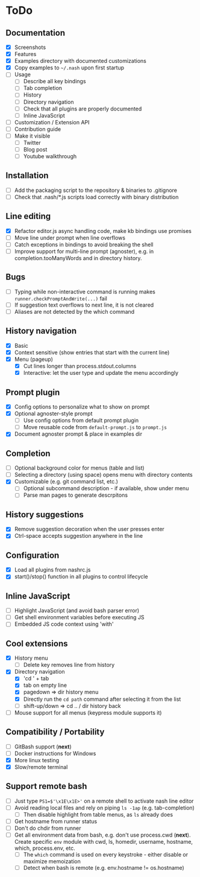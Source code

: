 # ToDo

## Documentation
- [x] Screenshots
- [x] Features
- [x] Examples directory with documented customizations
- [x] Copy examples to `~/.nash` upon first startup
- [ ] Usage
    - [ ] Describe all key bindings
    - [ ] Tab completion
    - [ ] History
    - [ ] Directory navigation
    - [ ] Check that all plugins are properly documented
    - [ ] Inline JavaScript
- [ ] Customization / Extension API
- [ ] Contribution guide
- [ ] Make it visible
    - [ ] Twitter
    - [ ] Blog post
    - [ ] Youtube walkthrough

## Installation
- [ ] Add the packaging script to the repository & binaries to .gitignore
- [ ] Check that .nash/*.js scripts load correctly with binary distribution

## Line editing
- [x] Refactor editor.js async handling code, make kb bindings use promises
- [ ] Move line under prompt when line overflows
- [ ] Catch exceptions in bindings to avoid breaking the shell
- [ ] Improve support for multi-line prompt (agnoster), e.g. in
    completion.tooManyWords and in directory history.

## Bugs
- [ ] Typing while non-interactive command is running makes
    `runner.checkPromptAndWrite(...)` fail
- [ ] If suggestion text overflows to next line, it is not cleared
- [ ] Aliases are not detected by the which command

## History navigation
- [x] Basic
- [x] Context sensitive (show entries that start with the current line)
- [x] Menu (pageup)
    - [x] Cut lines longer than process.stdout.columns
    - [x] Interactive: let the user type and update the menu accordingly

## Prompt plugin
- [x] Config options to personalize what to show on prompt
- [x] Optional agnoster-style prompt
    - [ ] Use config options from default prompt plugin
    - [ ] Move reusable code from `default-prompt.js` to `prompt.js`
- [x] Document agnoster prompt & place in examples dir

## Completion
- [ ] Optional background color for menus (table and list)
- [ ] Selecting a directory (using space) opens menu with directory contents
- [x] Customizable (e.g. git command list, etc.)
    - [ ] Optional subcommand description - if available, show under menu
    - [ ] Parse man pages to generate descrpitons

## History suggestions
- [x] Remove suggestion decoration when the user presses enter
- [x] Ctrl-space accepts suggestion anywhere in the line
 
## Configuration
- [x] Load all plugins from nashrc.js
- [x] start()/stop() function in all plugins to control lifecycle

## Inline JavaScript
- [ ] Highlight JavaScript (and avoid bash parser error)
- [ ] Get shell environment variables before executing JS
- [ ] Embedded JS code context using 'with'

## Cool extensions
- [x] History menu
    - [ ] Delete key removes line from history
- [x] Directory navigation
    - [x] 'cd ' + tab
    - [x] tab on empty line
    - [x] pagedown => dir history menu
    - [x] Directly run the `cd path` command after selecting it
        from the list
    - [ ] shift-up/down => cd .. / dir history back
- [ ] Mouse support for all menus (keypress module supports it)

## Compatibility / Portability
- [ ] GitBash support (**next**)
- [ ] Docker instructions for Windows
- [x] More linux testing
- [x] Slow/remote terminal

## Support remote bash
- [ ] Just type `PS1=$'\x1E\x1E>'` on a remote shell to activate nash line editor
- [ ] Avoid reading local files and rely on piping `ls -1ap` (e.g. tab-completion)
    - [ ] Then disable highlight from table menus, as `ls` already does
- [ ] Get hostname from runner status
- [ ] Don't do chdir from runner
- [ ] Get all environment data from bash, e.g. don't use process.cwd (**next**).
    Create specific `env` module with cwd, ls, homedir, username, hostname, which,
    process.env, etc.
    - [ ] The `which` command is used on every keystroke - either disable or maximize
        memoization
    - [ ] Detect when bash is remote (e.g. env.hostname != os.hostname)
